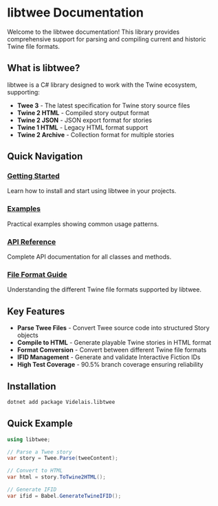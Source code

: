 # libtwee Documentation

Welcome to the libtwee documentation! This library provides comprehensive support for parsing and compiling current and historic Twine file formats.

## What is libtwee?

libtwee is a C# library designed to work with the Twine ecosystem, supporting:

- **Twee 3** - The latest specification for Twine story source files
- **Twine 2 HTML** - Compiled story output format
- **Twine 2 JSON** - JSON export format for stories
- **Twine 1 HTML** - Legacy HTML format support
- **Twine 2 Archive** - Collection format for multiple stories

## Quick Navigation

### [Getting Started](articles/getting-started.md)

Learn how to install and start using libtwee in your projects.

### [Examples](articles/examples.md)

Practical examples showing common usage patterns.

### [API Reference](articles/api-reference.md)

Complete API documentation for all classes and methods.

### [File Format Guide](articles/file-formats.md)

Understanding the different Twine file formats supported by libtwee.

## Key Features

- **Parse Twee Files** - Convert Twee source code into structured Story objects
- **Compile to HTML** - Generate playable Twine stories in HTML format
- **Format Conversion** - Convert between different Twine file formats
- **IFID Management** - Generate and validate Interactive Fiction IDs
- **High Test Coverage** - 90.5% branch coverage ensuring reliability

## Installation

```bash
dotnet add package Videlais.libtwee
```

## Quick Example

```csharp
using libtwee;

// Parse a Twee story
var story = Twee.Parse(tweeContent);

// Convert to HTML
var html = story.ToTwine2HTML();

// Generate IFID
var ifid = Babel.GenerateTwineIFID();
```